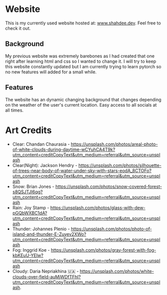 # Website

This is my currently used website hosted at: www.shahdee.dev. Feel free to check it out.

## Background

My previous website was extremely barebones as I had created that one right after learning html and css so I wanted to change it. I will try to keep this website constantly updated but I am currently trying to learn pytorch so no new features will added for a small while.

## Features 

The website has an dynamic changing background that changes depending on the weather of the user's current location. Easy access to all socials at all times.

# Art Credits
- Clear: Chandan Chaurasia - https://unsplash.com/photos/areal-photo-of-white-clouds-during-daytime-wCYuhCA4T9k?utm_content=creditCopyText&utm_medium=referral&utm_source=unsplash
- Clear(Night): Jackson Hendry - https://unsplash.com/photos/silhouette-of-trees-near-body-of-water-under-sky-with-stars-eodA_8CTOFo?utm_content=creditCopyText&utm_medium=referral&utm_source=unsplash
- Snow: Brian Jones - https://unsplash.com/photos/snow-covered-forest-s8QSJTJI6qg?utm_content=creditCopyText&utm_medium=referral&utm_source=unsplash
- Rain: Joy Stamp - https://unsplash.com/photos/glass-with-dew-pGQbWXBC1dA?utm_content=creditCopyText&utm_medium=referral&utm_source=unsplash
- Thunder: Johannes Plenio - https://unsplash.com/photos/photo-of-island-and-thunder-E-Zuyev2XWo?utm_content=creditCopyText&utm_medium=referral&utm_source=unsplash
- Fog: Inggrid Koe - https://unsplash.com/photos/gray-forest-with-fog-kbKEuU-YEIw?utm_content=creditCopyText&utm_medium=referral&utm_source=unsplash
- Cloudy: Daria Nepriakhina 🇺🇦 - https://unsplash.com/photos/white-clouds-over-field-auMjWDfTFhI?utm_content=creditCopyText&utm_medium=referral&utm_source=unsplash.

